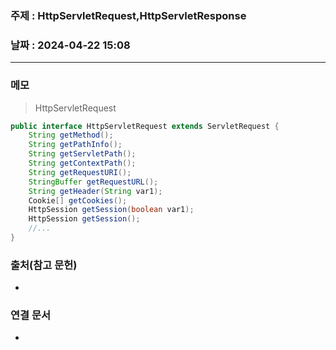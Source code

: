 ### 주제 : HttpServletRequest,HttpServletResponse

### 날짜 : 2024-04-22 15:08
----
### 메모
> HttpServletRequest
```java
public interface HttpServletRequest extends ServletRequest {
    String getMethod();
    String getPathInfo();
    String getServletPath();
    String getContextPath();
    String getRequestURI();
    StringBuffer getRequestURL();
    String getHeader(String var1);
    Cookie[] getCookies();
    HttpSession getSession(boolean var1);
    HttpSession getSession();
    //...
}
```

### 출처(참고 문헌)
-

### 연결 문서
-
